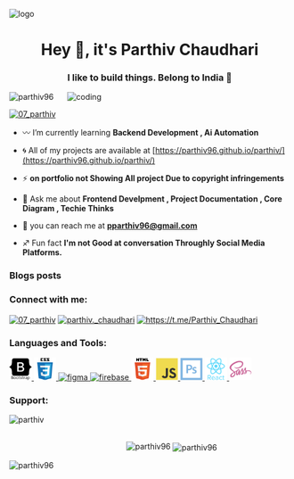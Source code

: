![logo](https://github.com/parthiv96/parthiv96/blob/main/Parthiv%20CHaudhari%20%20%20%F0%9F%87%AE%F0%9F%87%B3's-cover.png)



<h1 align="center">Hey 👋, it's Parthiv Chaudhari</h1>
<h3 align="center">I like to build things. Belong to India 💙</h3>

<img align="right" alt="coding" width="400" src="https://camo.githubusercontent.com/5ddf73ad3a205111cf8c686f687fc216c2946a75005718c8da5b837ad9de78c9/68747470733a2f2f7468756d62732e6766796361742e636f6d2f4576696c4e657874446576696c666973682d736d616c6c2e676966">


<p align="left"> <img src="https://komarev.com/ghpvc/?username=parthiv96&label=Profile%20views&color=0e75b6&style=flat" alt="parthiv96" /> </p>

<p align="left"> <a href="https://twitter.com/07_parthiv" target="blank"><img src="https://img.shields.io/twitter/follow/07_parthiv?logo=twitter&style=for-the-badge" alt="07_parthiv" /></a> </p>

- 〰️ I’m currently learning **Backend Development , Ai Automation**

- 🌀 All of my projects are available at [https://parthiv96.github.io/parthiv/](https://parthiv96.github.io/parthiv/) 

- ⚡️ **on portfolio not Showing All project Due to copyright infringements**

- 💬 Ask me about **Frontend Develpment , Project Documentation , Core Diagram , Techie Thinks**

- 📝 you can reach me at **pparthiv96@gmail.com**

- ♐️ Fun fact **I'm not Good at conversation Throughly Social Media Platforms.**

### Blogs posts
<!-- BLOG-POST-LIST:START -->
<!-- BLOG-POST-LIST:END -->

<h3 align="left">Connect with me:</h3>
<p align="left">
<a href="https://twitter.com/07_parthiv" target="blank"><img align="center" src="https://raw.githubusercontent.com/rahuldkjain/github-profile-readme-generator/master/src/images/icons/Social/twitter.svg" alt="07_parthiv" height="30" width="40" /></a>
<a href="https://instagram.com/parthiv._chaudhari" target="blank"><img align="center" src="https://raw.githubusercontent.com/rahuldkjain/github-profile-readme-generator/master/src/images/icons/Social/instagram.svg" alt="parthiv._chaudhari" height="30" width="40" /></a>
<a href="https://t.me/Parthiv_Chaudhari/" target="blank"><img align="center" src="https://raw.githubusercontent.com/rahuldkjain/github-profile-readme-generator/master/src/images/icons/Social/rss.svg" alt="https://t.me/Parthiv_Chaudhari" height="30" width="40" /></a>
</p>

<h3 align="left">Languages and Tools:</h3>
<p align="left"> <a href="https://getbootstrap.com" target="_blank" rel="noreferrer"> <img src="https://raw.githubusercontent.com/devicons/devicon/master/icons/bootstrap/bootstrap-plain-wordmark.svg" alt="bootstrap" width="40" height="40"/> </a> <a href="https://www.w3schools.com/css/" target="_blank" rel="noreferrer"> <img src="https://raw.githubusercontent.com/devicons/devicon/master/icons/css3/css3-original-wordmark.svg" alt="css3" width="40" height="40"/> </a> <a href="https://www.figma.com/" target="_blank" rel="noreferrer"> <img src="https://www.vectorlogo.zone/logos/figma/figma-icon.svg" alt="figma" width="40" height="40"/> </a> <a href="https://firebase.google.com/" target="_blank" rel="noreferrer"> <img src="https://www.vectorlogo.zone/logos/firebase/firebase-icon.svg" alt="firebase" width="40" height="40"/> </a> <a href="https://www.w3.org/html/" target="_blank" rel="noreferrer"> <img src="https://raw.githubusercontent.com/devicons/devicon/master/icons/html5/html5-original-wordmark.svg" alt="html5" width="40" height="40"/> </a> <a href="https://developer.mozilla.org/en-US/docs/Web/JavaScript" target="_blank" rel="noreferrer"> <img src="https://raw.githubusercontent.com/devicons/devicon/master/icons/javascript/javascript-original.svg" alt="javascript" width="40" height="40"/> </a> <a href="https://www.photoshop.com/en" target="_blank" rel="noreferrer"> <img src="https://raw.githubusercontent.com/devicons/devicon/master/icons/photoshop/photoshop-line.svg" alt="photoshop" width="40" height="40"/> </a> <a href="https://reactjs.org/" target="_blank" rel="noreferrer"> <img src="https://raw.githubusercontent.com/devicons/devicon/master/icons/react/react-original-wordmark.svg" alt="react" width="40" height="40"/> </a> <a href="https://sass-lang.com" target="_blank" rel="noreferrer"> <img src="https://raw.githubusercontent.com/devicons/devicon/master/icons/sass/sass-original.svg" alt="sass" width="40" height="40"/> </a> </p>

<h3 align="left">Support:</h3>
<p><a href="https://www.buymeacoffee.com/parthiv"> <img align="left" src="https://cdn.buymeacoffee.com/buttons/v2/default-yellow.png" height="50" width="210" alt="parthiv" /></a></p><br><br>

<p><img align="left" src="https://github-readme-stats.vercel.app/api/top-langs?username=parthiv96&show_icons=true&locale=en&layout=compact" alt="parthiv96" /></p>

<p>&nbsp;<img align="center" src="https://github-readme-stats.vercel.app/api?username=parthiv96&show_icons=true&locale=en" alt="parthiv96" /></p>

<p><img align="center" src="https://github-readme-streak-stats.herokuapp.com/?user=parthiv96&" alt="parthiv96" /></p>

